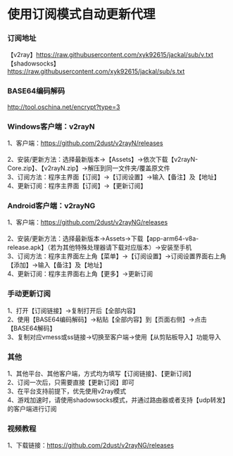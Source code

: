 # 使用订阅模式自动更新代理</br> 

### 订阅地址</br> 
【v2ray】https://raw.githubusercontent.com/xyk92615/jackal/sub/v.txt  
【shadowsocks】https://raw.githubusercontent.com/xyk92615/jackal/sub/s.txt
 
### BASE64编码解码</br> 
http://tool.oschina.net/encrypt?type=3 

### Windows客户端：v2rayN</br> 
1、客户端：https://github.com/2dust/v2rayN/releases</br>   
2、安装/更新方法：选择最新版本→【Assets】→依次下载【v2rayN-Core.zip】、【v2rayN.zip】→解压到同一文件夹/覆盖原文件  
3、订阅方法：程序主界面【订阅】→【订阅设置】→输入【备注】及【地址】  
4、更新订阅：程序主界面【订阅】→【更新订阅】  

### Android客户端：v2rayNG</br> 
1、客户端：https://github.com/2dust/v2rayNG/releases</br>   
2、安装/更新方法：选择最新版本→Assets→下载【app-arm64-v8a-release.apk】（若为其他特殊处理器请下载对应版本）→安装至手机  
3、订阅方法：程序主界面左上角【菜单】→【订阅设置】→订阅设置界面右上角【添加】→输入【备注】及【地址】  
4、更新订阅：程序主界面右上角【更多】→更新订阅  

### 手动更新订阅</br> 
1、打开【订阅链接】→复制打开后【全部内容】  
2、使用【BASE64编码解码】→粘贴【全部内容】到【页面右侧】→点击【BASE64解码】  
3、复制对应vmess或ss链接→切换至客户端→使用【从剪贴板导入】功能导入  

### 其他</br> 
1、其他平台、其他客户端，方式均为填写【订阅链接】、【更新订阅】  
2、订阅一次后，只需要直接【更新订阅】即可  
3、在平台支持前提下，优先使用v2ray模式  
4、游戏加速时，请使用shadowsocks模式，并通过路由器或者支持【udp转发】的客户端进行订阅  

### 视频教程</br> 
1、下载链接：https://github.com/2dust/v2rayNG/releases</br>   
